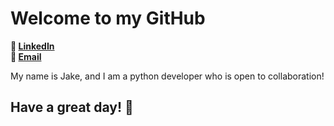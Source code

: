 # Welcome to my GitHub
**🚀 [LinkedIn](https://www.linkedin.com/in/jake-waterhouse-14668b282/) <br />📨 [Email](mailto:jake.zan111@gmail.com)**

My name is Jake, and I am a python developer who is open to collaboration!

## Have a great day! 🧸

<!--
**jake-wh/jake-wh** is a ✨ _special_ ✨ repository because its `README.md` (this file) appears on your GitHub profile.

Here are some ideas to get you started:

- 🔭 I’m currently working on ...
- 🌱 I’m currently learning ...
- 👯 I’m looking to collaborate on ...
- 🤔 I’m looking for help with ...
- 💬 Ask me about ...
- 📫 How to reach me: ...
- 😄 Pronouns: ...
- ⚡ Fun fact: ...
-->

